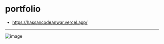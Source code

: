 # portfolio

- https://hassancodeanwar.vercel.app/
---
 ![image](https://github.com/user-attachments/assets/8a6f49ae-bdb6-45ec-89c2-03ed80bb5215)


